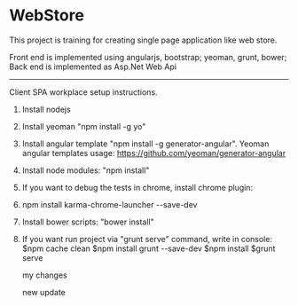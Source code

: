 # WebStore
This project is training for creating single page application like web store.

Front end is implemented using angularjs, bootstrap; yeoman, grunt, bower;
Back end is implemented as Asp.Net Web Api

---------------------------------------------
Client SPA workplace setup instructions.

1. Install nodejs
2. Install yeoman "npm install -g yo"
3. Install angular template "npm install -g generator-angular". Yeoman angular templates usage: https://github.com/yeoman/generator-angular
4. Install node modules: "npm install"
5. If you want to debug the tests in chrome, install chrome plugin: 
6. npm install karma-chrome-launcher --save-dev
7. Install bower scripts: "bower install" 

8. If you want run project via "grunt serve" command, write in console:
	$npm cache clean 
	$npm install grunt --save-dev
	$npm install
	$grunt serve

	my changes

	new update
